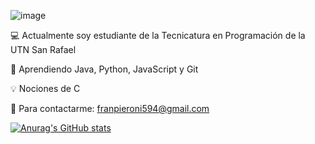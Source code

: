![image](https://github.com/franco594/franco594/assets/71734317/17b6c164-c296-4e58-811d-d1f97fc1ce94)

💻 Actualmente soy estudiante de la Tecnicatura en Programación de la UTN San Rafael

🌱 Aprendiendo Java, Python, JavaScript y Git

💡 Nociones de C 

📧 Para contactarme: franpieroni594@gmail.com

[![Anurag's GitHub stats](https://github-readme-stats.vercel.app/api?username=franco594&show_icons=true&theme=dark)](https://github.com/anuraghazra/github-readme-stats)
